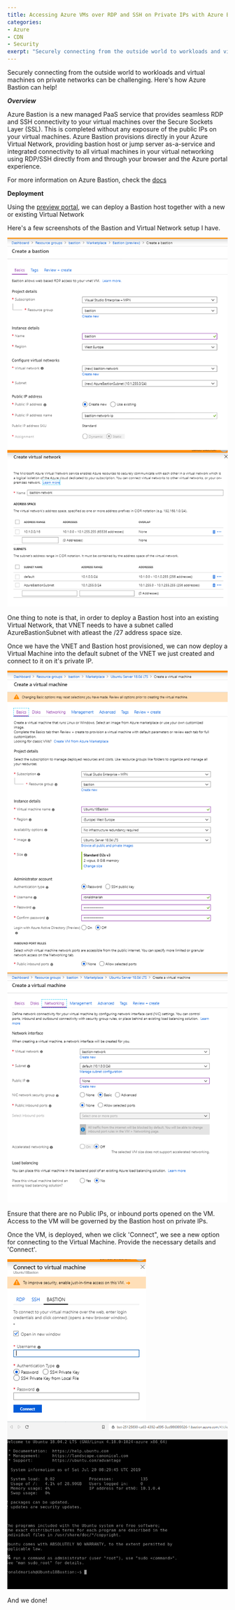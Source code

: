 ```yaml
---
title: Accessing Azure VMs over RDP and SSH on Private IPs with Azure Bastion Preview
categories:
- Azure
- CDN
- Security
exerpt: "Securely connecting from the outside world to workloads and virtual machines on private networks can be challenging. Here's how Azure Bastion can help!"
---
```


Securely connecting from the outside world to workloads and virtual machines on private networks can be challenging. Here's how Azure Bastion can help!

***Overview***

Azure Bastion is a new managed PaaS service that provides seamless RDP and SSH connectivity to your virtual machines over the Secure Sockets Layer (SSL). This is completed without any exposure of the public IPs on your virtual machines. Azure Bastion provisions directly in your Azure Virtual Network, providing bastion host or jump server as-a-service and integrated connectivity to all virtual machines in your virtual networking using RDP/SSH directly from and through your browser and the Azure portal experience. 

For more information on Azure Bastion, check the [docs](https://azure.microsoft.com/en-us/services/azure-bastion/)

**Deployment**

Using the [preview portal](https://aka.ms/BastionHost), we can deploy a Bastion host together with a new or existing Virtual Network

Here's a few screenshots of the Bastion and Virtual Network setup I have.

<img src="https://github.com/RonaldMariah/ronaldmariah.github.io/raw/master/assets/azure-bastion-preview/bastion-create.png" />

<img src="https://github.com/RonaldMariah/ronaldmariah.github.io/raw/master/assets/azure-bastion-preview/bastion-vnet-create.png" />

One thing to note is that, in order to deploy a Bastion host into an existing Virtual Network, that VNET needs to have a subnet called AzureBastionSubnet with atleast the /27 address space size.

Once we have the VNET and Bastion host provisioned, we can now deploy a Virtual Machine into the default subnet of the VNET we just created and connect to it on it's private IP.

<img src="https://github.com/RonaldMariah/ronaldmariah.github.io/raw/master/assets/azure-bastion-preview/create-vm-bastion.png" />

<img src="https://github.com/RonaldMariah/ronaldmariah.github.io/raw/master/assets/azure-bastion-preview/create-vm-networking.png" />

Ensure that there are no Public IPs, or inbound ports opened on the VM. Access to the VM will be governed by the Bastion host on private IPs.

Once the VM, is deployed, when we click 'Connect", we see a new option for connecting to the Virtual Machine. Provide the necessary details and 'Connect'.

<img src="https://github.com/RonaldMariah/ronaldmariah.github.io/raw/master/assets/azure-bastion-preview/portal-connect.png" />

<img src="https://github.com/RonaldMariah/ronaldmariah.github.io/raw/master/assets/azure-bastion-preview/ssh-portal-bastion.png" />

And we done!